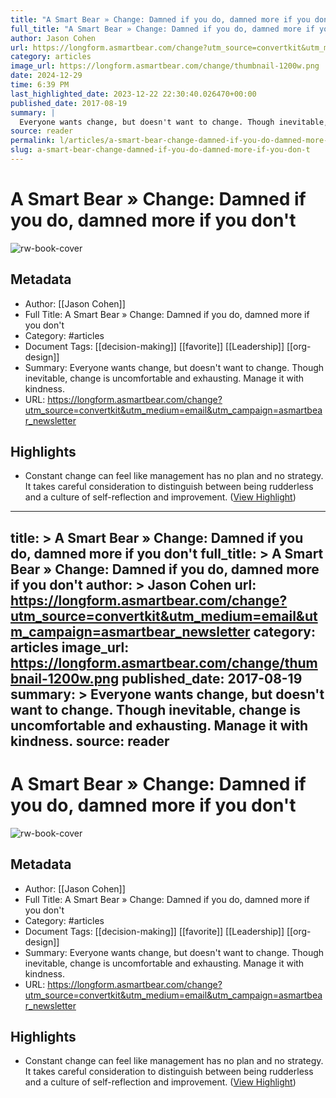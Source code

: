```yaml
---
title: "A Smart Bear » Change: Damned if you do, damned more if you don't"
full_title: "A Smart Bear » Change: Damned if you do, damned more if you don't"
author: Jason Cohen
url: https://longform.asmartbear.com/change?utm_source=convertkit&utm_medium=email&utm_campaign=asmartbear_newsletter
category: articles
image_url: https://longform.asmartbear.com/change/thumbnail-1200w.png
date: 2024-12-29
time: 6:39 PM
last_highlighted_date: 2023-12-22 22:30:40.026470+00:00
published_date: 2017-08-19
summary: |
  Everyone wants change, but doesn't want to change. Though inevitable, change is uncomfortable and exhausting. Manage it with kindness.
source: reader
permalink: l/articles/a-smart-bear-change-damned-if-you-do-damned-more-if-you-don-t
slug: a-smart-bear-change-damned-if-you-do-damned-more-if-you-don-t
---
```

# A Smart Bear » Change: Damned if you do, damned more if you don't

![rw-book-cover](https://longform.asmartbear.com/change/thumbnail-1200w.png)

## Metadata
- Author: [[Jason Cohen]]
- Full Title: A Smart Bear » Change: Damned if you do, damned more if you don't
- Category: #articles
- Document Tags: [[decision-making]] [[favorite]] [[Leadership]] [[org-design]] 
- Summary: Everyone wants change, but doesn't want to change. Though inevitable, change is uncomfortable and exhausting. Manage it with kindness.
- URL: https://longform.asmartbear.com/change?utm_source=convertkit&utm_medium=email&utm_campaign=asmartbear_newsletter

## Highlights
- Constant change can feel like management has no plan and no strategy. It takes careful consideration to distinguish between being rudderless and a culture of self-reflection and improvement. ([View Highlight](https://read.readwise.io/read/01hj9tdv6xqe7ftas6a7f9dr1a))


---
title: >
  A Smart Bear » Change: Damned if you do, damned more if you don't
full_title: >
  A Smart Bear » Change: Damned if you do, damned more if you don't
author: >
  Jason Cohen
url: https://longform.asmartbear.com/change?utm_source=convertkit&utm_medium=email&utm_campaign=asmartbear_newsletter
category: articles
image_url: https://longform.asmartbear.com/change/thumbnail-1200w.png
published_date: 2017-08-19
summary: >
  Everyone wants change, but doesn't want to change. Though inevitable, change is uncomfortable and exhausting. Manage it with kindness.
source: reader
---
# A Smart Bear » Change: Damned if you do, damned more if you don't

![rw-book-cover](https://longform.asmartbear.com/change/thumbnail-1200w.png)

## Metadata
- Author: [[Jason Cohen]]
- Full Title: A Smart Bear » Change: Damned if you do, damned more if you don't
- Category: #articles
- Document Tags: [[decision-making]] [[favorite]] [[Leadership]] [[org-design]] 
- Summary: Everyone wants change, but doesn't want to change. Though inevitable, change is uncomfortable and exhausting. Manage it with kindness.
- URL: https://longform.asmartbear.com/change?utm_source=convertkit&utm_medium=email&utm_campaign=asmartbear_newsletter

## Highlights
- Constant change can feel like management has no plan and no strategy. It takes careful consideration to distinguish between being rudderless and a culture of self-reflection and improvement. ([View Highlight](https://read.readwise.io/read/01hj9tdv6xqe7ftas6a7f9dr1a))


